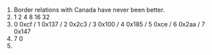 1. Border relations with Canada have never been better.
2. 1 2 4 8 16 32
3. 0 0xcf / 1 0x137 / 2 0x2c3 / 3 0x100 / 4 0x185 / 5 0xce / 6 0x2aa / 7 0x147
4. 7 0
5. 